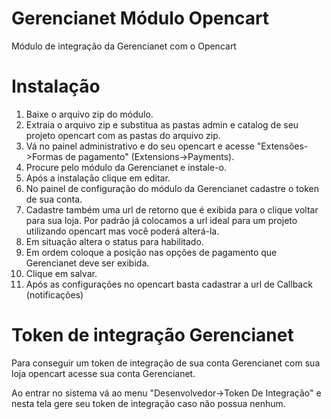 Gerencianet Módulo Opencart
===============

Módulo de integração da Gerencianet com o Opencart




Instalação
===============

1. Baixe o arquivo zip do módulo.
2. Extraia o arquivo zip e substitua as pastas admin e catalog de seu projeto opencart com as pastas do arquivo zip.
3. Vá no painel administrativo e do seu opencart e acesse "Extensões->Formas de pagamento" (Extensions->Payments).
4. Procure pelo módulo da Gerencianet e instale-o.
5. Após a instalação clique em editar.
6. No painel de configuração do módulo da Gerencianet cadastre o token de sua conta.
7. Cadastre também uma url de retorno que é exibida para o clique voltar para sua loja. Por padrão já colocamos a url ideal para um projeto utilizando opencart mas você poderá alterá-la.
8. Em situação altera o status para habilitado.
9. Em ordem coloque a posição nas opções de pagamento que Gerencianet deve ser exibida.
10. Clique em salvar.
11. Após as configurações no opencart basta cadastrar a url de Callback (notificações)




Token de integração Gerencianet
===============

Para conseguir um token de integração de sua conta Gerencianet com sua loja opencart acesse sua conta Gerencianet.

Ao entrar no sistema vá ao menu "Desenvolvedor->Token De Integração" e nesta tela gere seu token de integração caso não possua nenhum.


